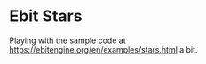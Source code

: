 # Ebit Stars

Playing with the sample code at <https://ebitengine.org/en/examples/stars.html> a bit.
